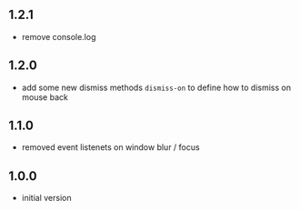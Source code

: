 ## 1.2.1
- remove console.log

## 1.2.0
- add some new dismiss methods `dismiss-on` to define how to dismiss on mouse back
 
## 1.1.0
- removed event listenets on window blur / focus
 
## 1.0.0
- initial version